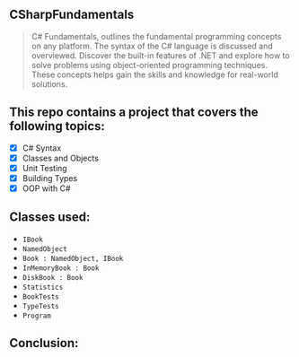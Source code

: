 ## CSharpFundamentals
> C# Fundamentals, outlines the fundamental programming concepts on any platform. The syntax of the C# language is discussed and overviewed. Discover the built-in features of .NET and explore how to solve problems using object-oriented programming techniques. These concepts helps gain the skills and knowledge for real-world solutions.

## This repo contains a project that covers the following topics:

*   [x] C# Syntax
*   [x] Classes and Objects
*   [x] Unit Testing
*   [x] Building Types
*   [x] OOP with C#

## Classes used:

* `IBook`
* `NamedObject`
* `Book : NamedObject, IBook`
* `InMemoryBook : Book`
* `DiskBook : Book`
* `Statistics`
* `BookTests`
* `TypeTests`
* `Program`

## Conclusion:

